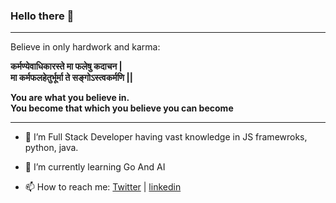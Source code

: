 ### Hello there 👋

<hr/>

Believe in only hardwork and karma:

**कर्मण्येवाधिकारस्ते मा फलेषु कदाचन |\
मा कर्मफलहेतुर्भूर्मा ते सङ्गोऽस्त्वकर्मणि ||**

**You are what you believe in. \
You become that which you believe you can become** 



<hr/>

- 🔭  I’m Full Stack Developer having vast knowledge in JS framewroks, python, java.
- 🌱  I’m currently learning Go And AI



- 📫  How to reach me: [Twitter](https://twitter.com/vbanurag) | [linkedin](https://my.linkedin.com/in/vbanurag)
